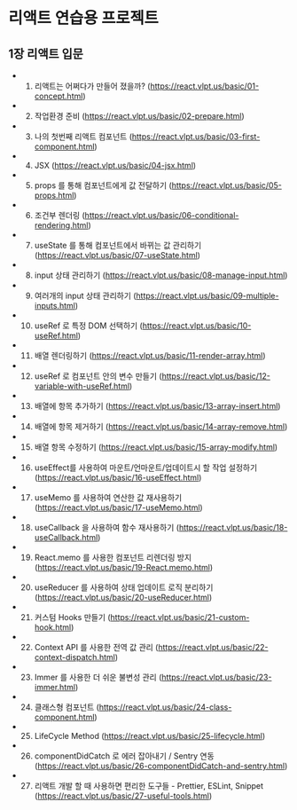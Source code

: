 # 리액트 연습용 프로젝트

## 1장 리액트 입문
  - 1. 리액트는 어쩌다가 만들어 졌을까? (https://react.vlpt.us/basic/01-concept.html)
  - 2. 작업환경 준비 (https://react.vlpt.us/basic/02-prepare.html)
  - 3. 나의 첫번째 리액트 컴포넌트 (https://react.vlpt.us/basic/03-first-component.html)
  - 4. JSX (https://react.vlpt.us/basic/04-jsx.html)
  - 5. props 를 통해 컴포넌트에게 값 전달하기 (https://react.vlpt.us/basic/05-props.html)
  - 6. 조건부 렌더링 (https://react.vlpt.us/basic/06-conditional-rendering.html)
  - 7. useState 를 통해 컴포넌트에서 바뀌는 값 관리하기 (https://react.vlpt.us/basic/07-useState.html)
  - 8. input 상태 관리하기 (https://react.vlpt.us/basic/08-manage-input.html)
  - 9. 여러개의 input 상태 관리하기 (https://react.vlpt.us/basic/09-multiple-inputs.html)
  - 10. useRef 로 특정 DOM 선택하기 (https://react.vlpt.us/basic/10-useRef.html)
  - 11. 배열 렌더링하기 (https://react.vlpt.us/basic/11-render-array.html)
  - 12. useRef 로 컴포넌트 안의 변수 만들기 (https://react.vlpt.us/basic/12-variable-with-useRef.html)
  - 13. 배열에 항목 추가하기 (https://react.vlpt.us/basic/13-array-insert.html)
  - 14. 배열에 항목 제거하기 (https://react.vlpt.us/basic/14-array-remove.html)
  - 15. 배열 항목 수정하기 (https://react.vlpt.us/basic/15-array-modify.html)
  - 16. useEffect를 사용하여 마운트/언마운트/업데이트시 할 작업 설정하기 (https://react.vlpt.us/basic/16-useEffect.html)
  - 17. useMemo 를 사용하여 연산한 값 재사용하기 (https://react.vlpt.us/basic/17-useMemo.html)
  - 18. useCallback 을 사용하여 함수 재사용하기 (https://react.vlpt.us/basic/18-useCallback.html)
  - 19. React.memo 를 사용한 컴포넌트 리렌더링 방지 (https://react.vlpt.us/basic/19-React.memo.html)
  - 20. useReducer 를 사용하여 상태 업데이트 로직 분리하기 (https://react.vlpt.us/basic/20-useReducer.html)
  - 21. 커스텀 Hooks 만들기 (https://react.vlpt.us/basic/21-custom-hook.html)
  - 22. Context API 를 사용한 전역 값 관리 (https://react.vlpt.us/basic/22-context-dispatch.html)
  - 23. Immer 를 사용한 더 쉬운 불변성 관리 (https://react.vlpt.us/basic/23-immer.html)
  - 24. 클래스형 컴포넌트 (https://react.vlpt.us/basic/24-class-component.html)
  - 25. LifeCycle Method (https://react.vlpt.us/basic/25-lifecycle.html)
  - 26. componentDidCatch 로 에러 잡아내기 / Sentry 연동 (https://react.vlpt.us/basic/26-componentDidCatch-and-sentry.html)
  - 27. 리액트 개발 할 때 사용하면 편리한 도구들 - Prettier, ESLint, Snippet (https://react.vlpt.us/basic/27-useful-tools.html)
 
  

